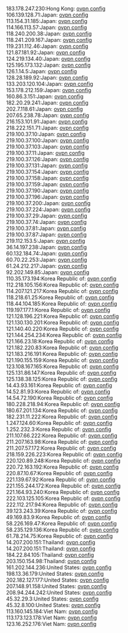 183.178.247.230:Hong Kong: [ovpn config](vpn/183_178_247_230.ovpn)  
106.139.128.71:Japan: [ovpn config](vpn/106_139_128_71.ovpn)  
113.154.31.185:Japan: [ovpn config](vpn/113_154_31_185.ovpn)  
114.166.113.57:Japan: [ovpn config](vpn/114_166_113_57.ovpn)  
118.240.200.38:Japan: [ovpn config](vpn/118_240_200_38.ovpn)  
118.241.209.167:Japan: [ovpn config](vpn/118_241_209_167.ovpn)  
119.231.112.46:Japan: [ovpn config](vpn/119_231_112_46.ovpn)  
121.87.181.92:Japan: [ovpn config](vpn/121_87_181_92.ovpn)  
124.219.134.40:Japan: [ovpn config](vpn/124_219_134_40.ovpn)  
125.195.173.132:Japan: [ovpn config](vpn/125_195_173_132.ovpn)  
126.1.14.5:Japan: [ovpn config](vpn/126_1_14_5.ovpn)  
128.28.189.92:Japan: [ovpn config](vpn/128_28_189_92.ovpn)  
133.203.120.104:Japan: [ovpn config](vpn/133_203_120_104.ovpn)  
153.178.212.159:Japan: [ovpn config](vpn/153_178_212_159.ovpn)  
160.86.3.151:Japan: [ovpn config](vpn/160_86_3_151.ovpn)  
182.20.29.241:Japan: [ovpn config](vpn/182_20_29_241.ovpn)  
202.7.118.61:Japan: [ovpn config](vpn/202_7_118_61.ovpn)  
207.65.238.78:Japan: [ovpn config](vpn/207_65_238_78.ovpn)  
216.153.101.91:Japan: [ovpn config](vpn/216_153_101_91.ovpn)  
218.222.151.71:Japan: [ovpn config](vpn/218_222_151_71.ovpn)  
219.100.37.10:Japan: [ovpn config](vpn/219_100_37_10.ovpn)  
219.100.37.100:Japan: [ovpn config](vpn/219_100_37_100.ovpn)  
219.100.37.103:Japan: [ovpn config](vpn/219_100_37_103.ovpn)  
219.100.37.11:Japan: [ovpn config](vpn/219_100_37_11.ovpn)  
219.100.37.126:Japan: [ovpn config](vpn/219_100_37_126.ovpn)  
219.100.37.131:Japan: [ovpn config](vpn/219_100_37_131.ovpn)  
219.100.37.154:Japan: [ovpn config](vpn/219_100_37_154.ovpn)  
219.100.37.158:Japan: [ovpn config](vpn/219_100_37_158.ovpn)  
219.100.37.159:Japan: [ovpn config](vpn/219_100_37_159.ovpn)  
219.100.37.190:Japan: [ovpn config](vpn/219_100_37_190.ovpn)  
219.100.37.196:Japan: [ovpn config](vpn/219_100_37_196.ovpn)  
219.100.37.200:Japan: [ovpn config](vpn/219_100_37_200.ovpn)  
219.100.37.224:Japan: [ovpn config](vpn/219_100_37_224.ovpn)  
219.100.37.29:Japan: [ovpn config](vpn/219_100_37_29.ovpn)  
219.100.37.74:Japan: [ovpn config](vpn/219_100_37_74.ovpn)  
219.100.37.81:Japan: [ovpn config](vpn/219_100_37_81.ovpn)  
219.100.37.87:Japan: [ovpn config](vpn/219_100_37_87.ovpn)  
219.112.153.5:Japan: [ovpn config](vpn/219_112_153_5.ovpn)  
36.14.197.238:Japan: [ovpn config](vpn/36_14_197_238.ovpn)  
60.132.184.74:Japan: [ovpn config](vpn/60_132_184_74.ovpn)  
60.70.22.253:Japan: [ovpn config](vpn/60_70_22_253.ovpn)  
61.24.212.217:Japan: [ovpn config](vpn/61_24_212_217.ovpn)  
92.202.149.85:Japan: [ovpn config](vpn/92_202_149_85.ovpn)  
110.35.173.194:Korea Republic of: [ovpn config](vpn/110_35_173_194.ovpn)  
112.218.105.156:Korea Republic of: [ovpn config](vpn/112_218_105_156.ovpn)  
114.207.121.217:Korea Republic of: [ovpn config](vpn/114_207_121_217.ovpn)  
118.218.61.25:Korea Republic of: [ovpn config](vpn/118_218_61_25.ovpn)  
118.44.104.185:Korea Republic of: [ovpn config](vpn/118_44_104_185.ovpn)  
119.197.177.1:Korea Republic of: [ovpn config](vpn/119_197_177_1.ovpn)  
121.128.196.221:Korea Republic of: [ovpn config](vpn/121_128_196_221.ovpn)  
121.130.130.201:Korea Republic of: [ovpn config](vpn/121_130_130_201.ovpn)  
121.140.40.220:Korea Republic of: [ovpn config](vpn/121_140_40_220.ovpn)  
121.144.254.234:Korea Republic of: [ovpn config](vpn/121_144_254_234.ovpn)  
121.166.23.18:Korea Republic of: [ovpn config](vpn/121_166_23_18.ovpn)  
121.182.220.83:Korea Republic of: [ovpn config](vpn/121_182_220_83.ovpn)  
121.183.216.191:Korea Republic of: [ovpn config](vpn/121_183_216_191.ovpn)  
121.190.155.159:Korea Republic of: [ovpn config](vpn/121_190_155_159.ovpn)  
123.108.167.165:Korea Republic of: [ovpn config](vpn/123_108_167_165.ovpn)  
125.131.86.147:Korea Republic of: [ovpn config](vpn/125_131_86_147.ovpn)  
125.138.38.125:Korea Republic of: [ovpn config](vpn/125_138_38_125.ovpn)  
14.43.93.161:Korea Republic of: [ovpn config](vpn/14_43_93_161.ovpn)  
14.52.81.93:Korea Republic of: [ovpn config](vpn/14_52_81_93.ovpn)  
14.54.72.190:Korea Republic of: [ovpn config](vpn/14_54_72_190.ovpn)  
180.228.218.94:Korea Republic of: [ovpn config](vpn/180_228_218_94.ovpn)  
180.67.201.134:Korea Republic of: [ovpn config](vpn/180_67_201_134.ovpn)  
182.231.11.222:Korea Republic of: [ovpn config](vpn/182_231_11_222.ovpn)  
1.247.124.60:Korea Republic of: [ovpn config](vpn/1_247_124_60.ovpn)  
1.252.232.3:Korea Republic of: [ovpn config](vpn/1_252_232_3.ovpn)  
211.107.66.222:Korea Republic of: [ovpn config](vpn/211_107_66_222.ovpn)  
211.207.163.98:Korea Republic of: [ovpn config](vpn/211_207_163_98.ovpn)  
211.207.57.172:Korea Republic of: [ovpn config](vpn/211_207_57_172.ovpn)  
218.159.226.223:Korea Republic of: [ovpn config](vpn/218_159_226_223.ovpn)  
220.120.89.248:Korea Republic of: [ovpn config](vpn/220_120_89_248.ovpn)  
220.72.163.192:Korea Republic of: [ovpn config](vpn/220_72_163_192.ovpn)  
220.87.10.67:Korea Republic of: [ovpn config](vpn/220_87_10_67.ovpn)  
221.139.67.92:Korea Republic of: [ovpn config](vpn/221_139_67_92.ovpn)  
221.155.244.172:Korea Republic of: [ovpn config](vpn/221_155_244_172.ovpn)  
221.164.93.240:Korea Republic of: [ovpn config](vpn/221_164_93_240.ovpn)  
222.103.125.105:Korea Republic of: [ovpn config](vpn/222_103_125_105.ovpn)  
222.112.217.94:Korea Republic of: [ovpn config](vpn/222_112_217_94.ovpn)  
39.123.243.39:Korea Republic of: [ovpn config](vpn/39_123_243_39.ovpn)  
49.169.83.9:Korea Republic of: [ovpn config](vpn/49_169_83_9.ovpn)  
58.226.169.47:Korea Republic of: [ovpn config](vpn/58_226_169_47.ovpn)  
58.235.129.136:Korea Republic of: [ovpn config](vpn/58_235_129_136.ovpn)  
61.78.214.75:Korea Republic of: [ovpn config](vpn/61_78_214_75.ovpn)  
14.207.200.151:Thailand: [ovpn config](vpn/14_207_200_151.ovpn)  
14.207.200.151:Thailand: [ovpn config](vpn/14_207_200_151.ovpn)  
184.22.84.105:Thailand: [ovpn config](vpn/184_22_84_105.ovpn)  
203.150.154.98:Thailand: [ovpn config](vpn/203_150_154_98.ovpn)  
161.202.144.236:United States: [ovpn config](vpn/161_202_144_236.ovpn)  
198.13.36.179:United States: [ovpn config](vpn/198_13_36_179.ovpn)  
202.182.127.177:United States: [ovpn config](vpn/202_182_127_177.ovpn)  
207.148.91.158:United States: [ovpn config](vpn/207_148_91_158.ovpn)  
208.94.244.242:United States: [ovpn config](vpn/208_94_244_242.ovpn)  
45.32.29.3:United States: [ovpn config](vpn/45_32_29_3.ovpn)  
45.32.8.100:United States: [ovpn config](vpn/45_32_8_100.ovpn)  
113.160.145.184:Viet Nam: [ovpn config](vpn/113_160_145_184.ovpn)  
113.173.123.178:Viet Nam: [ovpn config](vpn/113_173_123_178.ovpn)  
123.16.252.176:Viet Nam: [ovpn config](vpn/123_16_252_176.ovpn)  
